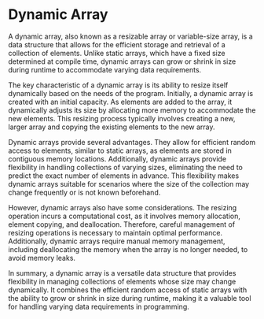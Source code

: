 # Dynamic Array

A dynamic array, also known as a resizable array or variable-size array, is a data structure that allows for the efficient storage and retrieval of a collection of elements. Unlike static arrays, which have a fixed size determined at compile time, dynamic arrays can grow or shrink in size during runtime to accommodate varying data requirements.

The key characteristic of a dynamic array is its ability to resize itself dynamically based on the needs of the program. Initially, a dynamic array is created with an initial capacity. As elements are added to the array, it dynamically adjusts its size by allocating more memory to accommodate the new elements. This resizing process typically involves creating a new, larger array and copying the existing elements to the new array.

Dynamic arrays provide several advantages. They allow for efficient random access to elements, similar to static arrays, as elements are stored in contiguous memory locations. Additionally, dynamic arrays provide flexibility in handling collections of varying sizes, eliminating the need to predict the exact number of elements in advance. This flexibility makes dynamic arrays suitable for scenarios where the size of the collection may change frequently or is not known beforehand.

However, dynamic arrays also have some considerations. The resizing operation incurs a computational cost, as it involves memory allocation, element copying, and deallocation. Therefore, careful management of resizing operations is necessary to maintain optimal performance. Additionally, dynamic arrays require manual memory management, including deallocating the memory when the array is no longer needed, to avoid memory leaks.

In summary, a dynamic array is a versatile data structure that provides flexibility in managing collections of elements whose size may change dynamically. It combines the efficient random access of static arrays with the ability to grow or shrink in size during runtime, making it a valuable tool for handling varying data requirements in programming.

